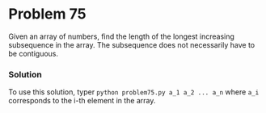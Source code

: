 # Problem 75
Given an array of numbers, find the length of the longest increasing 
subsequence in the array. The subsequence does not necessarily have to 
be contiguous.

### Solution
To use this solution, typer `python problem75.py a_1 a_2 ... a_n` where 
`a_i` corresponds to the i-th element in the array.
